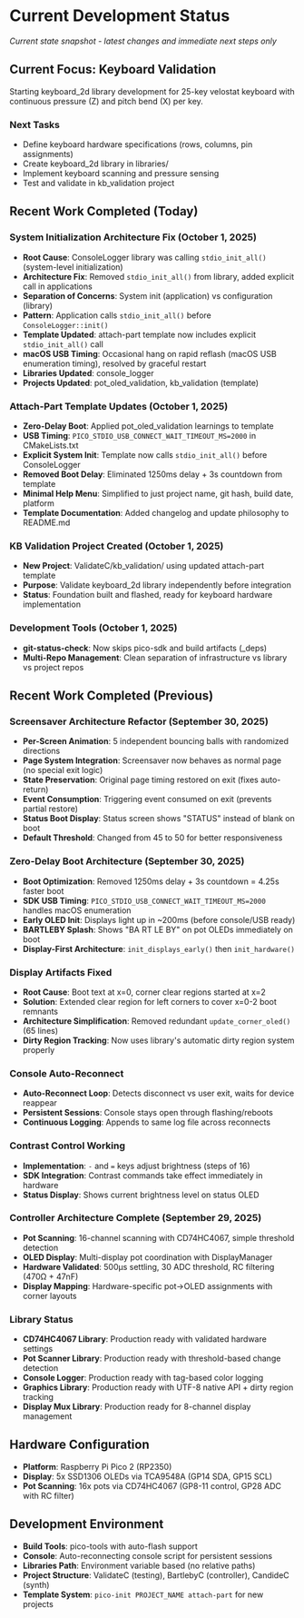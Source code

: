 # Current Development Status
*Current state snapshot - latest changes and immediate next steps only*

## Current Focus: Keyboard Validation

Starting keyboard_2d library development for 25-key velostat keyboard with continuous pressure (Z) and pitch bend (X) per key.

### Next Tasks
- Define keyboard hardware specifications (rows, columns, pin assignments)
- Create keyboard_2d library in libraries/
- Implement keyboard scanning and pressure sensing
- Test and validate in kb_validation project

## Recent Work Completed (Today)

### System Initialization Architecture Fix (October 1, 2025)
- **Root Cause**: ConsoleLogger library was calling `stdio_init_all()` (system-level initialization)
- **Architecture Fix**: Removed `stdio_init_all()` from library, added explicit call in applications
- **Separation of Concerns**: System init (application) vs configuration (library)
- **Pattern**: Application calls `stdio_init_all()` before `ConsoleLogger::init()`
- **Template Updated**: attach-part template now includes explicit `stdio_init_all()` call
- **macOS USB Timing**: Occasional hang on rapid reflash (macOS USB enumeration timing), resolved by graceful restart
- **Libraries Updated**: console_logger
- **Projects Updated**: pot_oled_validation, kb_validation (template)

### Attach-Part Template Updates (October 1, 2025)
- **Zero-Delay Boot**: Applied pot_oled_validation learnings to template
- **USB Timing**: `PICO_STDIO_USB_CONNECT_WAIT_TIMEOUT_MS=2000` in CMakeLists.txt
- **Explicit System Init**: Template now calls `stdio_init_all()` before ConsoleLogger
- **Removed Boot Delay**: Eliminated 1250ms delay + 3s countdown from template
- **Minimal Help Menu**: Simplified to just project name, git hash, build date, platform
- **Template Documentation**: Added changelog and update philosophy to README.md

### KB Validation Project Created (October 1, 2025)
- **New Project**: ValidateC/kb_validation/ using updated attach-part template
- **Purpose**: Validate keyboard_2d library independently before integration
- **Status**: Foundation built and flashed, ready for keyboard hardware implementation

### Development Tools (October 1, 2025)
- **git-status-check**: Now skips pico-sdk and build artifacts (_deps)
- **Multi-Repo Management**: Clean separation of infrastructure vs library vs project repos

## Recent Work Completed (Previous)

### Screensaver Architecture Refactor (September 30, 2025)
- **Per-Screen Animation**: 5 independent bouncing balls with randomized directions
- **Page System Integration**: Screensaver now behaves as normal page (no special exit logic)
- **State Preservation**: Original page timing restored on exit (fixes auto-return)
- **Event Consumption**: Triggering event consumed on exit (prevents partial restore)
- **Status Boot Display**: Status screen shows "STATUS" instead of blank on boot
- **Default Threshold**: Changed from 45 to 50 for better responsiveness

### Zero-Delay Boot Architecture (September 30, 2025)
- **Boot Optimization**: Removed 1250ms delay + 3s countdown = 4.25s faster boot
- **SDK USB Timing**: `PICO_STDIO_USB_CONNECT_WAIT_TIMEOUT_MS=2000` handles macOS enumeration
- **Early OLED Init**: Displays light up in ~200ms (before console/USB ready)
- **BARTLEBY Splash**: Shows "BA RT LE BY" on pot OLEDs immediately on boot
- **Display-First Architecture**: `init_displays_early()` then `init_hardware()`

### Display Artifacts Fixed
- **Root Cause**: Boot text at x=0, corner clear regions started at x=2
- **Solution**: Extended clear region for left corners to cover x=0-2 boot remnants
- **Architecture Simplification**: Removed redundant `update_corner_oled()` (65 lines)
- **Dirty Region Tracking**: Now uses library's automatic dirty region system properly

### Console Auto-Reconnect
- **Auto-Reconnect Loop**: Detects disconnect vs user exit, waits for device reappear
- **Persistent Sessions**: Console stays open through flashing/reboots
- **Continuous Logging**: Appends to same log file across reconnects

### Contrast Control Working
- **Implementation**: `-` and `=` keys adjust brightness (steps of 16)
- **SDK Integration**: Contrast commands take effect immediately in hardware
- **Status Display**: Shows current brightness level on status OLED

### Controller Architecture Complete (September 29, 2025)
- **Pot Scanning**: 16-channel scanning with CD74HC4067, simple threshold detection
- **OLED Display**: Multi-display pot coordination with DisplayManager
- **Hardware Validated**: 500μs settling, 30 ADC threshold, RC filtering (470Ω + 47nF)
- **Display Mapping**: Hardware-specific pot→OLED assignments with corner layouts

### Library Status
- **CD74HC4067 Library**: Production ready with validated hardware settings
- **Pot Scanner Library**: Production ready with threshold-based change detection
- **Console Logger**: Production ready with tag-based color logging
- **Graphics Library**: Production ready with UTF-8 native API + dirty region tracking
- **Display Mux Library**: Production ready for 8-channel display management

## Hardware Configuration
- **Platform**: Raspberry Pi Pico 2 (RP2350)
- **Display**: 5x SSD1306 OLEDs via TCA9548A (GP14 SDA, GP15 SCL)
- **Pot Scanning**: 16x pots via CD74HC4067 (GP8-11 control, GP28 ADC with RC filter)

## Development Environment
- **Build Tools**: pico-tools with auto-flash support
- **Console**: Auto-reconnecting console script for persistent sessions
- **Libraries Path**: Environment variable based (no relative paths)
- **Project Structure**: ValidateC (testing), BartlebyC (controller), CandideC (synth)
- **Template System**: `pico-init PROJECT_NAME attach-part` for new projects
